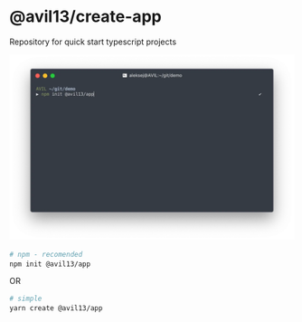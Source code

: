 # @avil13/create-app

Repository for quick start typescript projects

<a href="assets/create-app.mov" align="center">
  <img src="assets/create-app.webp" alt="@avil13/create-app"/>
</a>

```sh
# npm - recomended
npm init @avil13/app
```

OR

```sh
# simple
yarn create @avil13/app
```
